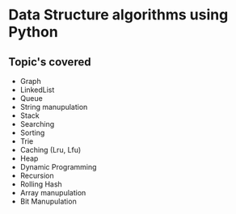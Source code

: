 # Data Structure algorithms using Python

## Topic's covered

- Graph
- LinkedList
- Queue
- String manupulation
- Stack
- Searching
- Sorting
- Trie
- Caching (Lru, Lfu)
- Heap
- Dynamic Programming
- Recursion
- Rolling Hash
- Array manupulation
- Bit Manupulation
